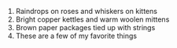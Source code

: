 1. Raindrops on roses and whiskers on kittens
2. Bright copper kettles and warm woolen mittens
3. Brown paper packages tied up with strings
4. These are a few of my favorite things
